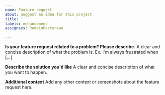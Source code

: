 ```yaml
---
name: Feature request
about: Suggest an idea for this project
title: ''
labels: enhancement
assignees: RomainPastureau

---
```


**Is your feature request related to a problem? Please describe.**
A clear and concise description of what the problem is. Ex. I'm always frustrated when [...]

**Describe the solution you'd like**
A clear and concise description of what you want to happen.

**Additional context**
Add any other context or screenshots about the feature request here.
